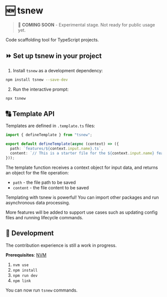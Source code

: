# 🆕 tsnew

> 🚧 **COMING SOON** - Experimental stage. Not ready for public usage yet.

Code scaffolding tool for TypeScript projects.

## ⏩ Set up tsnew in your project

1. Install `tsnew` as a development dependency:

```sh
npm install tsnew --save-dev
```

2. Run the interactive prompt:

```sh
npx tsnew
```

## 🔠 Template API

Templates are defined in `.template.ts` files:

```ts
import { defineTemplate } from "tsnew";

export default defineTemplate(async (context) => ({
  path: `features/${context.input.name}.ts`,
  content: `// This is a starter file for the ${context.input.name} feature.`,
}));
```

The template function receives a context object for input data, and returns an object for the file operation:

- `path` - the file path to be saved
- `content` - the file content to be saved

Templating with tsnew is powerful! You can import other packages and run asynchronous data processing.

More features will be added to support use cases such as updating config files and running lifecycle commands.

## 🎦 Development

The contribution experience is still a work in progress.

**Prerequisites**: [NVM](https://nvm.sh/)

1. `nvm use`
2. `npm install`
3. `npm run dev`
4. `npm link`

You can now run `tsnew` commands.
